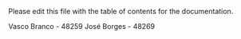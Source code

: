 Please edit this file with the table of contents for the documentation.

Vasco Branco - 48259
José Borges - 48269